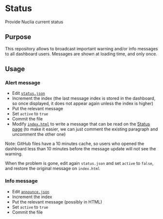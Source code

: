 # Status

Provide Nuclia current status

## Purpose

This repository allows to broadcast important warning and/or info messages to all dashboard users. Messages are shown at loading time, and only once.

## Usage

### Alert message

- Edit [`status.json`](https://github.com/nuclia/status/edit/main/status.json)
- Increment the index (the last message index is stored in the dashboard, so once displayed, it does not appear again unless the index is higher)
- Put the relevant message
- Set `active` to `true`
- Commit the file
- Modify [`index.html`](https://github.com/nuclia/status/edit/main/index.html) to write a message that can be read on the [Status page](https://nuclia.github.io/status/) (to make it easier, we can just comment the existing paragraph and uncomment the other one)

Note: GitHub files have a 10 minutes cache, so users who opened the dashboard less than 10 minutes before the message update will not see the warning.

When the problem is gone, edit again `status.json` and set `active` to `false`, and restore the original message on `index.html`

### Info message

- Edit [`announce.json`](https://github.com/nuclia/status/edit/main/announce.json)
- Increment the index
- Put the relevant message (possibly in HTML)
- Set `active` to `true`
- Commit the file
